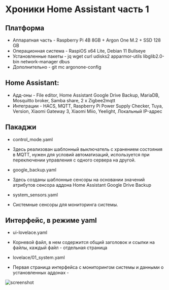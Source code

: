 # Хроники Home Assistant часть 1

## Платформа
* Аппаратная часть - Raspberry Pi 4B 8GB + Argon One M.2 + SSD 128 GB
* Операционная система - RaspiOS x64 Lite, Debian 11 Bullseye
* Установленные пакеты - jq wget curl udisks2 apparmor-utils libglib2.0-bin network-manager dbus
* Дополнительно - git mc argonone-config

## Home Assistant:
* Адд-оны - File editor, Home Assistant Google Drive Backup, MariaDB, Mosquitto broker, Samba share, 2 x Zigbee2mqtt
* Интеграции - HACS, MQTT, Raspberry Pi Power Supply Checker, Tuya, Version, Xiaomi Gateway 3, Xiaomi Miio, Yeelight, Локальный IP-адрес
## Пакаджи 
* control_mode.yaml
- Здесь реализован шаблонный выключатель с хранением состояния в MQTT, нужен для условий автоматизаций, используется при переключении управления с одного сервера на другой.
* google_backup.yaml
- Здесь созданы шаблонные сенсоры на основании значений атрибутов сенсора аддона Home Assistant Google Drive Backup
* system_sensors.yaml
- Системные сенсоры для мониторинга системы.

## Интерфейс, в режиме yaml
* ui-lovelace.yaml
- Корневой файл, в нем содержится общий заголовок и ссылки на файлы, каждый файл - отдельная страница
* lovelace/01_system.yaml
- Первая страница интерфейса с мониторингом системы и данными о установленных аддонах -

![screenshot](https://raw.githubusercontent.com/kvazis/newHA/master/img/0001.png)
